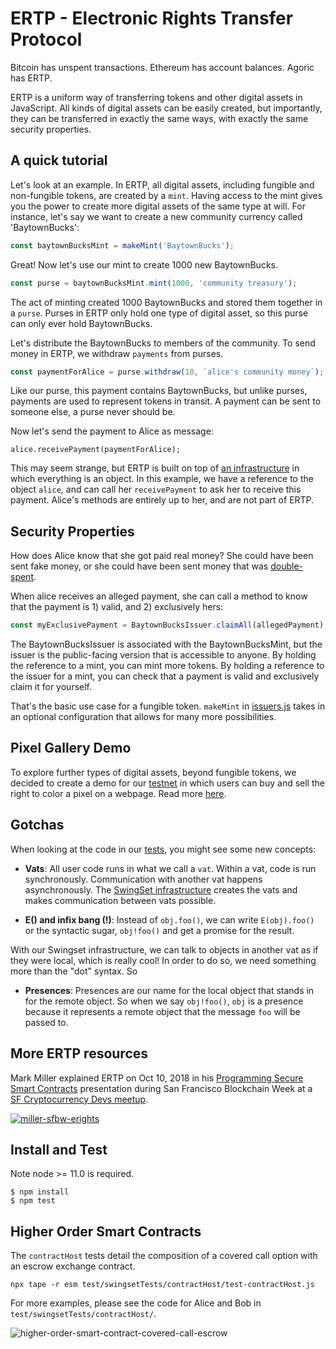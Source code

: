 # ERTP - Electronic Rights Transfer Protocol

Bitcoin has unspent transactions. Ethereum has account balances. Agoric
has ERTP. 

ERTP is a uniform way of transferring tokens and other digital
assets in JavaScript. All kinds of digital assets can be easily
created, but importantly, they can be transferred in exactly the same
ways, with exactly the same security properties. 

## A quick tutorial

Let's look at an example. In ERTP, all digital assets, including fungible and
non-fungible tokens, are created by a `mint`. Having access to the mint
gives you the power to create more digital assets of the same type at
will. For instance, let's say we want to create a new community
currency called 'BaytownBucks':

```js
const baytownBucksMint = makeMint('BaytownBucks');
```

Great! Now let's use our mint to create 1000 new BaytownBucks.

```js
const purse = baytownBucksMint.mint(1000, 'community treasury');
```

The act of minting created 1000 BaytownBucks and stored them together in a
`purse`. Purses in ERTP only hold one type of digital asset, so this
purse can only ever hold BaytownBucks.

Let's distribute the BaytownBucks to members of the community. To send
money in ERTP, we withdraw `payments` from purses. 

```js
const paymentForAlice = purse.withdraw(10, `alice's community money`);
```

Like our purse, this payment contains BaytownBucks, but unlike purses,
payments are used to represent tokens in transit. A payment can be
sent to someone else, a purse never should be. 

Now let's send the payment to Alice as message:

```
alice.receivePayment(paymentForAlice);
```

This may seem strange, but ERTP is built on top of [an
infrastructure](https://github.com/Agoric/SwingSet) in which
everything is an object. In this example, we have a reference to the
object `alice`, and can call her `receivePayment` to ask her to
receive this payment. Alice's methods are entirely up to her, and are
not part of ERTP.

## Security Properties

How does Alice know that she got paid real money? She could have been
sent fake money, or she could have been sent money that was
[double-spent](https://en.wikipedia.org/wiki/Double-spending). 

When alice receives an alleged payment, she can call a method to know
that the payment is 1) valid, and 2) exclusively hers:

```js
const myExclusivePayment = BaytownBucksIssuer.claimAll(allegedPayment);
```

The BaytownBucksIssuer is associated with the BaytownBucksMint, but
the issuer is the public-facing version that is accessible to anyone.
By holding the reference to a mint, you can mint more tokens. By
holding a reference to the issuer for a mint, you can check that a
payment is valid and exclusively claim it for yourself. 

That's the basic use case for a fungible token. `makeMint` in
[issuers.js](core/issuers.js) takes
in an optional configuration that allows for many more possibilities. 

## Pixel Gallery Demo

To explore further types of digital assets, beyond fungible tokens, we
decided to create a demo for our
[testnet](https://github.com/Agoric/cosmic-swingset) in which users
can buy and sell the right to color a pixel on a webpage. Read more
[here](/GALLERY-README.md).

## Gotchas

When looking at the code in our [tests](test), you might see some new
concepts:

* __Vats__: All user code runs in what we call a `vat`. Within a vat,
  code is run synchronously. Communication with another vat happens
  asynchronously. The [SwingSet
  infrastructure](https://github.com/Agoric/SwingSet) creates the vats
  and makes communication between vats possible. 

* __E() and infix bang (!)__: Instead of `obj.foo()`, we can write
  `E(obj).foo()` or the syntactic sugar, `obj!foo()` and get a promise
  for the result.

With our Swingset infrastructure, we can
  talk to objects in another vat as if they were local, which is
  really cool! In order to do so, we need something more than the
  "dot" syntax. So 

* __Presences__: Presences are our name for the local object that
  stands in for the remote object. So when we say `obj!foo()`, `obj`
  is a presence because it represents a remote object that the message
  `foo` will be passed to.

## More ERTP resources

Mark Miller explained ERTP on Oct 10, 2018 in his [Programming Secure Smart Contracts][watch] presentation
during San Francisco Blockchain Week at a
[SF Cryptocurrency Devs meetup](https://www.meetup.com/SF-Cryptocurrency-Devs/events/253457222/).

[![miller-sfbw-erights](https://user-images.githubusercontent.com/150986/59150095-b8a65200-89e3-11e9-9b5d-43a9be8a3c90.png)][watch]

## Install and Test

Note node >= 11.0 is required.

```
$ npm install
$ npm test
```

## Higher Order Smart Contracts

The `contractHost` tests detail the composition of a covered call option
with an escrow exchange contract.

```
npx tape -r esm test/swingsetTests/contractHost/test-contractHost.js
```

For more examples, please see the code for Alice and Bob in `test/swingsetTests/contractHost/`. 

![higher-order-smart-contract-covered-call-escrow](https://user-images.githubusercontent.com/150986/59150181-f3f55080-89e4-11e9-8046-fcb9c10831b1.png)

[watch]: https://www.youtube.com/watch?v=YXUqfgdDbr8
